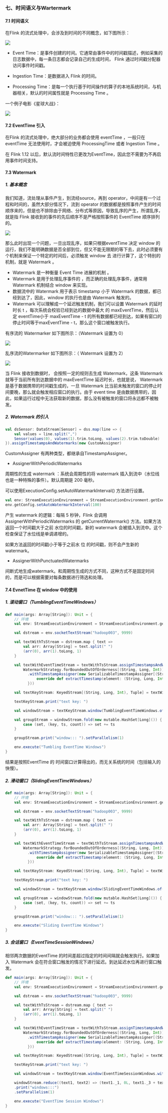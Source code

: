 ### 七、时间语义与Wartermark

#### 7.1 时间语义

在Flink 的流式处理中，会涉及到时间的不同概念，如下图所示：

![](../images/202106_1/37.png)

- Event Time：是事件创建的时间。它通常由事件中的时间戳描述，例如采集的日志数据中，每一条日志都会记录自己的生成时间， Flink 通过时间戳分配器访问事件时间戳。

- Ingestion Time：是数据进入 Flink 的时间。
- Processing Time：是每一个执行基于时间操作的算子的本地系统时间，与机器相关，默认的时间属性就是 Processing Time 。

一个例子电影《星球大战》：

![](../images/202106_1/38.png)

#### 7.2 EventTime 引入

在Flink 的流式处理中，绝大部分的业务都会使用 eventTime ，一般只在 eventTime 无法使用时，才会被迫使用 ProcessingTime 或者 Ingestion Time 。

在 Flink 1.12 以后，默认流时间特性已更改为EventTime，因此您不需要为不再启用事件时间支持。

#### 7.3 Watermark

##### 1. 基本概念

我们知道，流处理从事件产生，到流经source，再到 operator，中间是有一个过程和时间的，虽然大部分情况下，流到 operator 的数据都是按照事件产生的时间顺序来的，但是也不排除由于网络、分布式等原因，导致乱序的产生，所谓乱序，就是指 Flink 接收到的事件的先后顺序不是严格按照事件的 EventTime 顺序排列的。

![](../images/202106_1/39.png)

那么此时出现一个问题，一旦出现乱序，如果只根据eventTime 决定 window 的运行，我们不能明确数据是否全部到位，但又不能无限期的等下去，此时必须要有个机制来保证一个特定的时间后，必须触发 window 去 进行计算了，这个特别的机制，就是 Watermark 。

- Watermark 是一种衡量 Event Time 进展的机制 。
- Watermark 是用于处理乱序事件的 ，而正确的处理乱序事件，通常用Watermark 机制结合 window 来实现。
- 数据流中的 Watermark 用于表示 timestamp 小于 Watermark 的数据，都已经到达了，因此，window 的执行也是由 Watermark 触发的。
- Watermark 可以理解成一个延迟触发机制，我们可以设置 Watermark 的延时时长 t ，每次系统会校验已经到达的数据中最大 的 maxEventTime，然后认定 eventTime小于 maxEventTime - t 的所有数据都已经到达，如果有窗口的停止时间等于maxEventTime - t，那么这个窗口被触发执行。

有序流的 Watermarker 如下图所示：（Watermark 设置为 0）

![](../images/202106_1/40.png)

乱序流的Watermarker 如下图所示：（ Watermark 设置为 2）

![](../images/202106_1/41.png)

当 Flink 接收到数据时， 会按照一定的规则去生成 Watermark，这条 Watermark 就等于当前所有到达数据中的 maxEventTime 延迟时长，也就是说， Watermark 是基于数据携带的时间戳生成的，一旦 Watermark 比当前未触发的窗口的停止时间要晚，那么就会触发相应窗口的执行。由于 event time 是由数据携带的，因此，如果运行过程中无法获取新的数据，那么没有被触发的窗口将永远都不被触发。

##### 2. Watermark 的引入

```scala
val dsSensor: DataStream[Sensor] = dss.map(line => {
    val values = line.split(",")
    Sensor(values(0), values(1).trim.toLong, values(2).trim.toDouble)
}).assignTimestampsAndWatermarks(new CustomAssigner)
```

CustomAssigner 有两种类型，都继承自TimestampAssigner。

- AssignerWithPeriodicWatermarks

周期性的生成 watermark ：系统会周期性的将 watermark 插入到流中（水位线 也是一种特殊的事件）。默认周期是 200 毫秒。

可以使用ExecutionConfig.setAutoWatermarkInterval() 方法进行设置。

```scala
val env: StreamExecutionEnvironment = StreamExecutionEnvironment.getExecutionEnvironment
env.getConfig.setAutoWatermarkInterval(100)
```

产生 watermark 的逻辑：每隔 5 秒钟，Flink 会调用 AssignerWithPeriodicWatermarks 的 getCurrentWatermark() 方法。如果方法返回一个时间戳大于之前
水位的时间戳，新的 watermark 会被插入到流中。这个检查保证了水位线是单调递增的。

如果方法返回的时间戳小于等于之前水 位 的时间戳，则不会产生新的 watermark。

- AssignerWithPunctuatedWatermarks

间断式地生成watermark。和周期性生成的方式不同，这种方式不是固定时间的，而是可以根据需要对每条数据进行筛选和处理。 

#### 7.4 EvnetTime 在 window 中的使用

##### 1. 滚动窗口（TumblingEventTimeWindows）

```scala
def main(args: Array[String]): Unit = {
    // 环境
    val env: StreamExecutionEnvironment = StreamExecutionEnvironment.getExecutionEnvironment

    val dstream = env.socketTextStream("hadoop003", 9999)

    val textWithTsStream = dstream.map { text =>
        val arr: Array[String] = text.split(" ")
        (arr(0), arr(1).toLong, 1)
    }

    val textWithEventTimeStream = textWithTsStream.assignTimestampsAndWatermarks(
        WatermarkStrategy.forBoundedOutOfOrderness[(String, Long, Int)](Duration.ofSeconds(1))
          .withTimestampAssigner(new SerializableTimestampAssigner[(String, Long, Int)] {
              override def extractTimestamp(element: (String, Long, Int), recordTimestamp: Long): Long = element._2
          }))

    val textKeyStream: KeyedStream[(String, Long, Int), Tuple] = textWithEventTimeStream.keyBy(0)

    textKeyStream.print("text key: ")

    val windowStream = textKeyStream.window(TumblingEventTimeWindows.of(Time.seconds(2)))

    val groupStream = windowStream.fold(new mutable.HashSet[Long]()) {
        case (set, (key, ts, count)) => set += ts
    }

    groupStream.print("window::: ").setParallelism(1)

    env.execute("Tumbling EventTime Windows")
}
```

结果是按照EventTime 的 时间窗口计算得出的，而无关系统的时间（包括输入的快慢）。

##### 2. 滑动窗口（SlidingEventTimeWindows）

```scala
def main(args: Array[String]): Unit = {
    // 环境
    val env: StreamExecutionEnvironment = StreamExecutionEnvironment.getExecutionEnvironment

    val dstream = env.socketTextStream("hadoop003", 9999)

    val textWithTsStream = dstream.map { text =>
        val arr: Array[String] = text.split(" ")
        (arr(0), arr(1).toLong, 1)
    }

    val textWithEventTimeStream = textWithTsStream.assignTimestampsAndWatermarks(
        WatermarkStrategy.forBoundedOutOfOrderness[(String, Long, Int)](Duration.ofSeconds(1))
          .withTimestampAssigner(new SerializableTimestampAssigner[(String, Long, Int)] {
              override def extractTimestamp(element: (String, Long, Int), recordTimestamp: Long): Long = element._2
          }))

    val textKeyStream: KeyedStream[(String, Long, Int), Tuple] = textWithEventTimeStream.keyBy(0)

    textKeyStream.print("text key: ")

    val windowStream = textKeyStream.window(SlidingEventTimeWindows.of(Time.seconds(2),Time.milliseconds(500)))

    val groupStream = windowStream.fold(new mutable.HashSet[Long]()) {
        case (set, (key, ts, count)) => set += ts
    }

    groupStream.print("window::: ").setParallelism(1)

    env.execute("Sliding EventTime Windows")
}
```

##### 3. 会话窗口（EventTimeSessionWindows）

相邻两次数据的EventTime 的时间差超过指定的时间间隔就会触发执行。如果加入 Watermark 会在符合窗口触发的情况下进行延迟。到达延迟水位再进行窗口触发。

```scala
def main(args: Array[String]): Unit = {
    // 环境
    val env: StreamExecutionEnvironment = StreamExecutionEnvironment.getExecutionEnvironment

    val dstream = env.socketTextStream("hadoop003", 9999)

    val textWithTsStream = dstream.map { text =>
        val arr: Array[String] = text.split(" ")
        (arr(0), arr(1).toLong, 1)
    }

    val textWithEventTimeStream = textWithTsStream.assignTimestampsAndWatermarks(
        WatermarkStrategy.forBoundedOutOfOrderness[(String, Long, Int)](Duration.ofSeconds(1))
          .withTimestampAssigner(new SerializableTimestampAssigner[(String, Long, Int)] {
              override def extractTimestamp(element: (String, Long, Int), recordTimestamp: Long): Long = element._2
          }))

    val textKeyStream: KeyedStream[(String, Long, Int), Tuple] = textWithEventTimeStream.keyBy(0)

    textKeyStream.print("text key: ")

    val windowStream = textKeyStream.window(EventTimeSessionWindows.withGap(Time.milliseconds(500)))

    windowStream.reduce((text1, text2) => (text1._1, 0L, text1._3 + text2._3)).map(_._3)
    .print("windows:::")
    .setParallelism(1)

    env.execute("EventTime Session Windows")
}
```